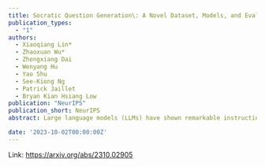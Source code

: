 ```yaml
---
title: Socratic Question Generation\: A Novel Dataset, Models, and Evaluation
publication_types:
  - "1"
authors:
  - Xiaoqiang Lin*
  - Zhaoxuan Wu*
  - Zhongxiang Dai
  - Wenyang Hu
  - Yao Shu
  - See-Kiong Ng
  - Patrick Jaillet
  - Bryan Kian Hsiang Low
publication: "NeurIPS"
publication_short: NeurIPS
abstract: Large language models (LLMs) have shown remarkable instruction-following capabilities and achieved impressive performances in various applications. However, the performances of LLMs depend heavily on the instructions given to them, which are typically manually tuned with substantial human efforts. Recent work has used the query-efficient Bayesian optimization (BO) algorithm to automatically optimize the instructions given to black-box LLMs. However, BO usually falls short when optimizing highly sophisticated (e.g., high-dimensional) objective functions, such as the functions mapping an instruction to the performance of an LLM. This is mainly due to the limited expressive power of the Gaussian process (GP) model which is used by BO as a surrogate to model the objective function. Meanwhile, it has been repeatedly shown that neural networks (NNs), especially pre-trained transformers, possess strong expressive power and can model highly complex functions. So, we adopt a neural bandit algorithm which replaces the GP in BO by an NN surrogate to optimize instructions for black-box LLMs. More importantly, the neural bandit algorithm allows us to naturally couple the NN surrogate with the hidden representation learned by a pre-trained transformer (i.e., an open-source LLM), which significantly boosts its performance. These motivate us to propose our INSTruction optimization usIng Neural bandits Coupled with Transformers} (INSTINCT) algorithm. We perform instruction optimization for ChatGPT and use extensive experiments to show that our INSTINCT consistently outperforms the existing methods in different tasks, such as in various instruction induction tasks and the task of improving the zero-shot chain-of-thought instruction.

date: '2023-10-02T00:00:00Z'
---
```

Link: https://arxiv.org/abs/2310.02905